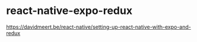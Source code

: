 # react-native-expo-redux
https://davidmeert.be/react-native/setting-up-react-native-with-expo-and-redux
